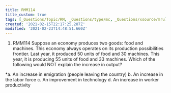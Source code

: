 ```yaml
---
title: RMM114
title_custom: true
tags: [_Questions/Topic/RM, _Questions/type/mc, _Questions/xsource/mru]
created: '2021-02-15T22:17:25.287Z'
modified: '2021-02-23T14:48:51.660Z'
---
```


1. RMM114 Suppose an economy produces two goods: food and machines. This economy always operates on its production possibilities frontier. Last year, it produced 50 units of food and 30 machines. This year, it is producing 55 units of food and 33 machines. Which of the following would NOT explain the increase in output?

*a. An increase in emigration (people leaving the country)
b. An increase in the labor force
c. An improvement in technology
d. An increase in worker productivity
